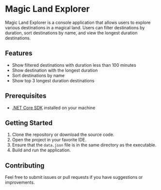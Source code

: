 # Magic Land Explorer

Magic Land Explorer is a console application that allows users to explore various destinations in a magical land. Users can filter destinations by duration, sort destinations by name, and view the longest duration destinations.

## Features

- Show filtered destinations with duration less than 100 minutes
- Show destination with the longest duration
- Sort destinations by name
- Show top 3 longest duration destinations

## Prerequisites

- [.NET Core SDK](https://dotnet.microsoft.com/download) installed on your machine

## Getting Started

1. Clone the repository or download the source code.
2. Open the project in your favorite IDE.
3. Ensure that the `data.json` file is in the same directory as the executable.
4. Build and run the application.

## Contributing

Feel free to submit issues or pull requests if you have suggestions or improvements.